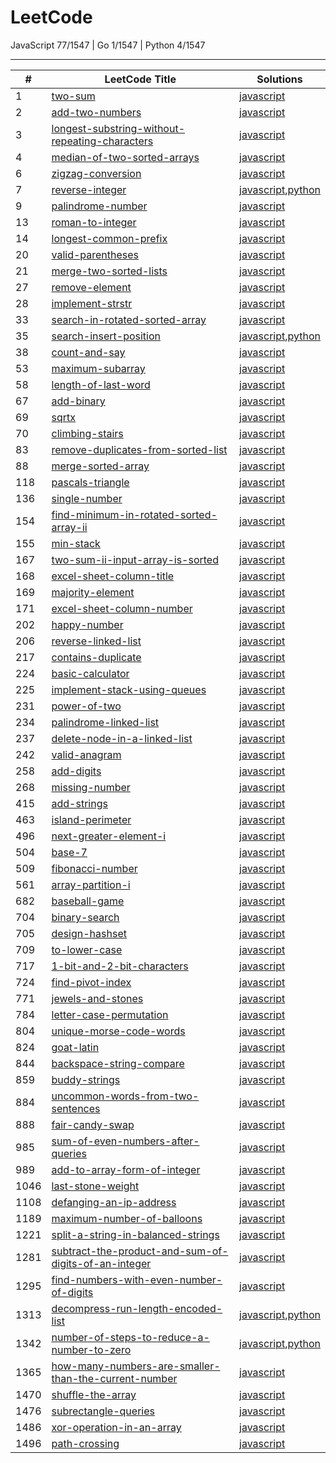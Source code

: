 # LeetCode

JavaScript 77/1547 | Go 1/1547 | Python 4/1547

---

| # | LeetCode Title  | Solutions | 
 |---|---|---| 
| 1 | [two-sum](https://leetcode.com/problems/two-sum)  | [javascript](https://github.com/polunzh/leetcode/blob/master/javascript/1-two-sum.js) |
| 2 | [add-two-numbers](https://leetcode.com/problems/add-two-numbers)  | [javascript](https://github.com/polunzh/leetcode/blob/master/javascript/2-add-two-numbers.js) |
| 3 | [longest-substring-without-repeating-characters](https://leetcode.com/problems/longest-substring-without-repeating-characters)  | [javascript](https://github.com/polunzh/leetcode/blob/master/javascript/3-longest-substring-without-repeating-characters.js) |
| 4 | [median-of-two-sorted-arrays](https://leetcode.com/problems/median-of-two-sorted-arrays)  | [javascript](https://github.com/polunzh/leetcode/blob/master/javascript/4-median-of-two-sorted-arrays.js) |
| 6 | [zigzag-conversion](https://leetcode.com/problems/zigzag-conversion)  | [javascript](https://github.com/polunzh/leetcode/blob/master/javascript/6-zigzag-conversion.js) |
| 7 | [reverse-integer](https://leetcode.com/problems/reverse-integer)  | [javascript](https://github.com/polunzh/leetcode/blob/master/javascript/7-reverse-integer.js),[python](https://github.com/polunzh/leetcode/blob/master/python/7-reverse-integer.py) |
| 9 | [palindrome-number](https://leetcode.com/problems/palindrome-number)  | [javascript](https://github.com/polunzh/leetcode/blob/master/javascript/9-palindrome-number.js) |
| 13 | [roman-to-integer](https://leetcode.com/problems/roman-to-integer)  | [javascript](https://github.com/polunzh/leetcode/blob/master/javascript/13-roman-to-integer.js) |
| 14 | [longest-common-prefix](https://leetcode.com/problems/longest-common-prefix)  | [javascript](https://github.com/polunzh/leetcode/blob/master/javascript/14-longest-common-prefix.js) |
| 20 | [valid-parentheses](https://leetcode.com/problems/valid-parentheses)  | [javascript](https://github.com/polunzh/leetcode/blob/master/javascript/20-valid-parentheses.js) |
| 21 | [merge-two-sorted-lists](https://leetcode.com/problems/merge-two-sorted-lists)  | [javascript](https://github.com/polunzh/leetcode/blob/master/javascript/21-merge-two-sorted-lists.js) |
| 27 | [remove-element](https://leetcode.com/problems/remove-element)  | [javascript](https://github.com/polunzh/leetcode/blob/master/javascript/27-remove-element.js) |
| 28 | [implement-strstr](https://leetcode.com/problems/implement-strstr)  | [javascript](https://github.com/polunzh/leetcode/blob/master/javascript/28-implement-strstr.js) |
| 33 | [search-in-rotated-sorted-array](https://leetcode.com/problems/search-in-rotated-sorted-array)  | [javascript](https://github.com/polunzh/leetcode/blob/master/javascript/33-search-in-rotated-sorted-array.js) |
| 35 | [search-insert-position](https://leetcode.com/problems/search-insert-position)  | [javascript](https://github.com/polunzh/leetcode/blob/master/javascript/35-search-insert-position.js),[python](https://github.com/polunzh/leetcode/blob/master/python/35-search-insert-position.py) |
| 38 | [count-and-say](https://leetcode.com/problems/count-and-say)  | [javascript](https://github.com/polunzh/leetcode/blob/master/javascript/38-count-and-say.js) |
| 53 | [maximum-subarray](https://leetcode.com/problems/maximum-subarray)  | [javascript](https://github.com/polunzh/leetcode/blob/master/javascript/53-maximum-subarray.js) |
| 58 | [length-of-last-word](https://leetcode.com/problems/length-of-last-word)  | [javascript](https://github.com/polunzh/leetcode/blob/master/javascript/58-length-of-last-word.js) |
| 67 | [add-binary](https://leetcode.com/problems/add-binary)  | [javascript](https://github.com/polunzh/leetcode/blob/master/javascript/67-add-binary.js) |
| 69 | [sqrtx](https://leetcode.com/problems/sqrtx)  | [javascript](https://github.com/polunzh/leetcode/blob/master/javascript/69-sqrtx.js) |
| 70 | [climbing-stairs](https://leetcode.com/problems/climbing-stairs)  | [javascript](https://github.com/polunzh/leetcode/blob/master/javascript/70-climbing-stairs.js) |
| 83 | [remove-duplicates-from-sorted-list](https://leetcode.com/problems/remove-duplicates-from-sorted-list)  | [javascript](https://github.com/polunzh/leetcode/blob/master/javascript/83-remove-duplicates-from-sorted-list.js) |
| 88 | [merge-sorted-array](https://leetcode.com/problems/merge-sorted-array)  | [javascript](https://github.com/polunzh/leetcode/blob/master/javascript/88-merge-sorted-array.js) |
| 118 | [pascals-triangle](https://leetcode.com/problems/pascals-triangle)  | [javascript](https://github.com/polunzh/leetcode/blob/master/javascript/118-pascals-triangle.js) |
| 136 | [single-number](https://leetcode.com/problems/single-number)  | [javascript](https://github.com/polunzh/leetcode/blob/master/javascript/136-single-number.js) |
| 154 | [find-minimum-in-rotated-sorted-array-ii](https://leetcode.com/problems/find-minimum-in-rotated-sorted-array-ii)  | [javascript](https://github.com/polunzh/leetcode/blob/master/javascript/154-find-minimum-in-rotated-sorted-array-ii.js) |
| 155 | [min-stack](https://leetcode.com/problems/min-stack)  | [javascript](https://github.com/polunzh/leetcode/blob/master/javascript/155-min-stack.js) |
| 167 | [two-sum-ii-input-array-is-sorted](https://leetcode.com/problems/two-sum-ii-input-array-is-sorted)  | [javascript](https://github.com/polunzh/leetcode/blob/master/javascript/167-two-sum-ii-input-array-is-sorted.js) |
| 168 | [excel-sheet-column-title](https://leetcode.com/problems/excel-sheet-column-title)  | [javascript](https://github.com/polunzh/leetcode/blob/master/javascript/168-excel-sheet-column-title.js) |
| 169 | [majority-element](https://leetcode.com/problems/majority-element)  | [javascript](https://github.com/polunzh/leetcode/blob/master/javascript/169-majority-element.js) |
| 171 | [excel-sheet-column-number](https://leetcode.com/problems/excel-sheet-column-number)  | [javascript](https://github.com/polunzh/leetcode/blob/master/javascript/171-excel-sheet-column-number.js) |
| 202 | [happy-number](https://leetcode.com/problems/happy-number)  | [javascript](https://github.com/polunzh/leetcode/blob/master/javascript/202-happy-number.js) |
| 206 | [reverse-linked-list](https://leetcode.com/problems/reverse-linked-list)  | [javascript](https://github.com/polunzh/leetcode/blob/master/javascript/206-reverse-linked-list.js) |
| 217 | [contains-duplicate](https://leetcode.com/problems/contains-duplicate)  | [javascript](https://github.com/polunzh/leetcode/blob/master/javascript/217-contains-duplicate.js) |
| 224 | [basic-calculator](https://leetcode.com/problems/basic-calculator)  | [javascript](https://github.com/polunzh/leetcode/blob/master/javascript/224-basic-calculator.js) |
| 225 | [implement-stack-using-queues](https://leetcode.com/problems/implement-stack-using-queues)  | [javascript](https://github.com/polunzh/leetcode/blob/master/javascript/225-implement-stack-using-queues.js) |
| 231 | [power-of-two](https://leetcode.com/problems/power-of-two)  | [javascript](https://github.com/polunzh/leetcode/blob/master/javascript/231-power-of-two.js) |
| 234 | [palindrome-linked-list](https://leetcode.com/problems/palindrome-linked-list)  | [javascript](https://github.com/polunzh/leetcode/blob/master/javascript/234-palindrome-linked-list.js) |
| 237 | [delete-node-in-a-linked-list](https://leetcode.com/problems/delete-node-in-a-linked-list)  | [javascript](https://github.com/polunzh/leetcode/blob/master/javascript/237-delete-node-in-a-linked-list.js) |
| 242 | [valid-anagram](https://leetcode.com/problems/valid-anagram)  | [javascript](https://github.com/polunzh/leetcode/blob/master/javascript/242-valid-anagram.js) |
| 258 | [add-digits](https://leetcode.com/problems/add-digits)  | [javascript](https://github.com/polunzh/leetcode/blob/master/javascript/258-add-digits.js) |
| 268 | [missing-number](https://leetcode.com/problems/missing-number)  | [javascript](https://github.com/polunzh/leetcode/blob/master/javascript/268-missing-number.js) |
| 415 | [add-strings](https://leetcode.com/problems/add-strings)  | [javascript](https://github.com/polunzh/leetcode/blob/master/javascript/415-add-strings.js) |
| 463 | [island-perimeter](https://leetcode.com/problems/island-perimeter)  | [javascript](https://github.com/polunzh/leetcode/blob/master/javascript/463-island-perimeter.js) |
| 496 | [next-greater-element-i](https://leetcode.com/problems/next-greater-element-i)  | [javascript](https://github.com/polunzh/leetcode/blob/master/javascript/496-next-greater-element-i.js) |
| 504 | [base-7](https://leetcode.com/problems/base-7)  | [javascript](https://github.com/polunzh/leetcode/blob/master/javascript/504-base-7.js) |
| 509 | [fibonacci-number](https://leetcode.com/problems/fibonacci-number)  | [javascript](https://github.com/polunzh/leetcode/blob/master/javascript/509-fibonacci-number.js) |
| 561 | [array-partition-i](https://leetcode.com/problems/array-partition-i)  | [javascript](https://github.com/polunzh/leetcode/blob/master/javascript/561-array-partition-i.js) |
| 682 | [baseball-game](https://leetcode.com/problems/baseball-game)  | [javascript](https://github.com/polunzh/leetcode/blob/master/javascript/682-baseball-game.js) |
| 704 | [binary-search](https://leetcode.com/problems/binary-search)  | [javascript](https://github.com/polunzh/leetcode/blob/master/javascript/704-binary-search.js) |
| 705 | [design-hashset](https://leetcode.com/problems/design-hashset)  | [javascript](https://github.com/polunzh/leetcode/blob/master/javascript/705-design-hashset.js) |
| 709 | [to-lower-case](https://leetcode.com/problems/to-lower-case)  | [javascript](https://github.com/polunzh/leetcode/blob/master/javascript/709-to-lower-case.js) |
| 717 | [1-bit-and-2-bit-characters](https://leetcode.com/problems/1-bit-and-2-bit-characters)  | [javascript](https://github.com/polunzh/leetcode/blob/master/javascript/717-1-bit-and-2-bit-characters.js) |
| 724 | [find-pivot-index](https://leetcode.com/problems/find-pivot-index)  | [javascript](https://github.com/polunzh/leetcode/blob/master/javascript/724-find-pivot-index.js) |
| 771 | [jewels-and-stones](https://leetcode.com/problems/jewels-and-stones)  | [javascript](https://github.com/polunzh/leetcode/blob/master/javascript/771-jewels-and-stones.js) |
| 784 | [letter-case-permutation](https://leetcode.com/problems/letter-case-permutation)  | [javascript](https://github.com/polunzh/leetcode/blob/master/javascript/784-letter-case-permutation.js) |
| 804 | [unique-morse-code-words](https://leetcode.com/problems/unique-morse-code-words)  | [javascript](https://github.com/polunzh/leetcode/blob/master/javascript/804-unique-morse-code-words.js) |
| 824 | [goat-latin](https://leetcode.com/problems/goat-latin)  | [javascript](https://github.com/polunzh/leetcode/blob/master/javascript/824-goat-latin.js) |
| 844 | [backspace-string-compare](https://leetcode.com/problems/backspace-string-compare)  | [javascript](https://github.com/polunzh/leetcode/blob/master/javascript/844-backspace-string-compare.js) |
| 859 | [buddy-strings](https://leetcode.com/problems/buddy-strings)  | [javascript](https://github.com/polunzh/leetcode/blob/master/javascript/859-buddy-strings.js) |
| 884 | [uncommon-words-from-two-sentences](https://leetcode.com/problems/uncommon-words-from-two-sentences)  | [javascript](https://github.com/polunzh/leetcode/blob/master/javascript/884-uncommon-words-from-two-sentences.js) |
| 888 | [fair-candy-swap](https://leetcode.com/problems/fair-candy-swap)  | [javascript](https://github.com/polunzh/leetcode/blob/master/javascript/888-fair-candy-swap.js) |
| 985 | [sum-of-even-numbers-after-queries](https://leetcode.com/problems/sum-of-even-numbers-after-queries)  | [javascript](https://github.com/polunzh/leetcode/blob/master/javascript/985-sum-of-even-numbers-after-queries.js) |
| 989 | [add-to-array-form-of-integer](https://leetcode.com/problems/add-to-array-form-of-integer)  | [javascript](https://github.com/polunzh/leetcode/blob/master/javascript/989-add-to-array-form-of-integer.js) |
| 1046 | [last-stone-weight](https://leetcode.com/problems/last-stone-weight)  | [javascript](https://github.com/polunzh/leetcode/blob/master/javascript/1046-last-stone-weight.js) |
| 1108 | [defanging-an-ip-address](https://leetcode.com/problems/defanging-an-ip-address)  | [javascript](https://github.com/polunzh/leetcode/blob/master/javascript/1108-defanging-an-ip-address.js) |
| 1189 | [maximum-number-of-balloons](https://leetcode.com/problems/maximum-number-of-balloons)  | [javascript](https://github.com/polunzh/leetcode/blob/master/javascript/1189-maximum-number-of-balloons.js) |
| 1221 | [split-a-string-in-balanced-strings](https://leetcode.com/problems/split-a-string-in-balanced-strings)  | [javascript](https://github.com/polunzh/leetcode/blob/master/javascript/1221-split-a-string-in-balanced-strings.js) |
| 1281 | [subtract-the-product-and-sum-of-digits-of-an-integer](https://leetcode.com/problems/subtract-the-product-and-sum-of-digits-of-an-integer)  | [javascript](https://github.com/polunzh/leetcode/blob/master/javascript/1281-subtract-the-product-and-sum-of-digits-of-an-integer.js) |
| 1295 | [find-numbers-with-even-number-of-digits](https://leetcode.com/problems/find-numbers-with-even-number-of-digits)  | [javascript](https://github.com/polunzh/leetcode/blob/master/javascript/1295-find-numbers-with-even-number-of-digits.js) |
| 1313 | [decompress-run-length-encoded-list](https://leetcode.com/problems/decompress-run-length-encoded-list)  | [javascript](https://github.com/polunzh/leetcode/blob/master/javascript/1313-decompress-run-length-encoded-list.js),[python](https://github.com/polunzh/leetcode/blob/master/python/1313-decompress-run-length-encoded-list.py) |
| 1342 | [number-of-steps-to-reduce-a-number-to-zero](https://leetcode.com/problems/number-of-steps-to-reduce-a-number-to-zero)  | [javascript](https://github.com/polunzh/leetcode/blob/master/javascript/1342-number-of-steps-to-reduce-a-number-to-zero.js),[python](https://github.com/polunzh/leetcode/blob/master/python/1342-number-of-steps-to-reduce-a-number-to-zero.py) |
| 1365 | [how-many-numbers-are-smaller-than-the-current-number](https://leetcode.com/problems/how-many-numbers-are-smaller-than-the-current-number)  | [javascript](https://github.com/polunzh/leetcode/blob/master/javascript/1365-how-many-numbers-are-smaller-than-the-current-number.js) |
| 1470 | [shuffle-the-array](https://leetcode.com/problems/shuffle-the-array)  | [javascript](https://github.com/polunzh/leetcode/blob/master/javascript/1470-shuffle-the-array.js) |
| 1476 | [subrectangle-queries](https://leetcode.com/problems/subrectangle-queries)  | [javascript](https://github.com/polunzh/leetcode/blob/master/javascript/1476-subrectangle-queries.js) |
| 1486 | [xor-operation-in-an-array](https://leetcode.com/problems/xor-operation-in-an-array)  | [javascript](https://github.com/polunzh/leetcode/blob/master/javascript/1486-xor-operation-in-an-array.js) |
| 1496 | [path-crossing](https://leetcode.com/problems/path-crossing)  | [javascript](https://github.com/polunzh/leetcode/blob/master/javascript/1496-path-crossing.js) |